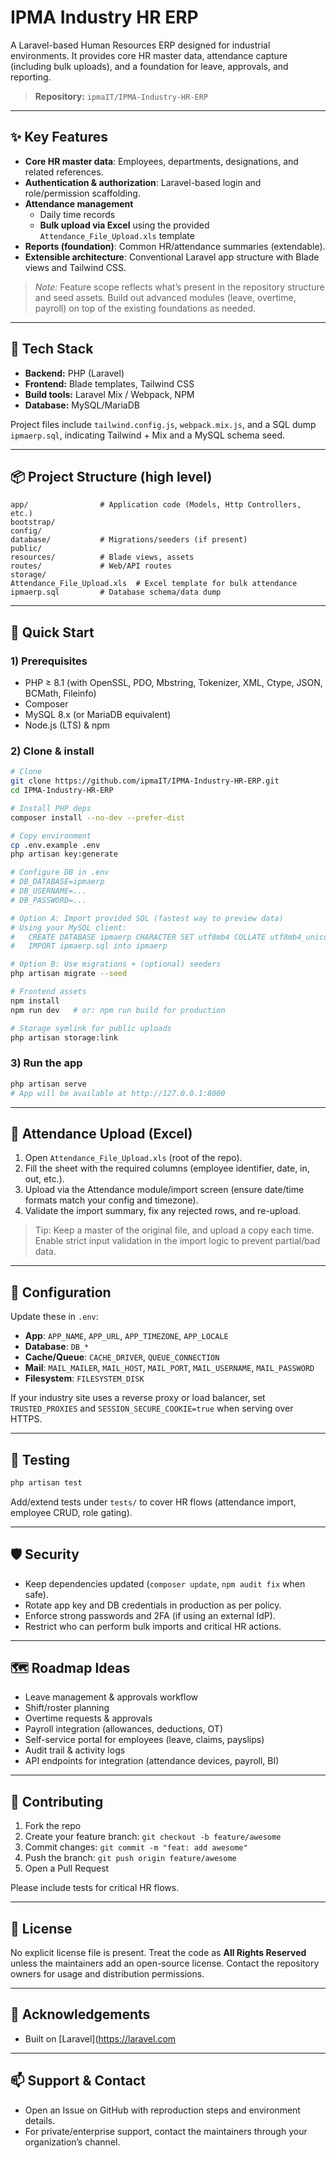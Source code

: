 # IPMA Industry HR ERP

A Laravel-based Human Resources ERP designed for industrial environments. It provides core HR master data, attendance capture (including bulk uploads), and a foundation for leave, approvals, and reporting.

> **Repository:** `ipmaIT/IPMA-Industry-HR-ERP`

---

## ✨ Key Features

- **Core HR master data**: Employees, departments, designations, and related references.
- **Authentication & authorization**: Laravel-based login and role/permission scaffolding.
- **Attendance management**
  - Daily time records
  - **Bulk upload via Excel** using the provided `Attendance_File_Upload.xls` template
- **Reports (foundation)**: Common HR/attendance summaries (extendable).
- **Extensible architecture**: Conventional Laravel app structure with Blade views and Tailwind CSS.

> *Note:* Feature scope reflects what’s present in the repository structure and seed assets. Build out advanced modules (leave, overtime, payroll) on top of the existing foundations as needed.

---

## 🧱 Tech Stack

- **Backend:** PHP (Laravel)
- **Frontend:** Blade templates, Tailwind CSS
- **Build tools:** Laravel Mix / Webpack, NPM
- **Database:** MySQL/MariaDB

Project files include `tailwind.config.js`, `webpack.mix.js`, and a SQL dump `ipmaerp.sql`, indicating Tailwind + Mix and a MySQL schema seed.

---

## 📦 Project Structure (high level)

```
app/                # Application code (Models, Http Controllers, etc.)
bootstrap/
config/
database/           # Migrations/seeders (if present)
public/
resources/          # Blade views, assets
routes/             # Web/API routes
storage/
Attendance_File_Upload.xls  # Excel template for bulk attendance
ipmaerp.sql         # Database schema/data dump
```

---

## 🚀 Quick Start

### 1) Prerequisites
- PHP ≥ 8.1 (with OpenSSL, PDO, Mbstring, Tokenizer, XML, Ctype, JSON, BCMath, Fileinfo)
- Composer
- MySQL 8.x (or MariaDB equivalent)
- Node.js (LTS) & npm

### 2) Clone & install
```bash
# Clone
git clone https://github.com/ipmaIT/IPMA-Industry-HR-ERP.git
cd IPMA-Industry-HR-ERP

# Install PHP deps
composer install --no-dev --prefer-dist

# Copy environment
cp .env.example .env
php artisan key:generate

# Configure DB in .env
# DB_DATABASE=ipmaerp
# DB_USERNAME=...
# DB_PASSWORD=...

# Option A: Import provided SQL (fastest way to preview data)
# Using your MySQL client:
#   CREATE DATABASE ipmaerp CHARACTER SET utf8mb4 COLLATE utf8mb4_unicode_ci;
#   IMPORT ipmaerp.sql into ipmaerp

# Option B: Use migrations + (optional) seeders
php artisan migrate --seed

# Frontend assets
npm install
npm run dev   # or: npm run build for production

# Storage symlink for public uploads
php artisan storage:link
```

### 3) Run the app
```bash
php artisan serve
# App will be available at http://127.0.0.1:8000
```

---

## 📄 Attendance Upload (Excel)

1. Open `Attendance_File_Upload.xls` (root of the repo).
2. Fill the sheet with the required columns (employee identifier, date, in, out, etc.).
3. Upload via the Attendance module/import screen (ensure date/time formats match your config and timezone).
4. Validate the import summary, fix any rejected rows, and re-upload.

> Tip: Keep a master of the original file, and upload a copy each time. Enable strict input validation in the import logic to prevent partial/bad data.

---

## 🔧 Configuration

Update these in `.env`:

- **App**: `APP_NAME`, `APP_URL`, `APP_TIMEZONE`, `APP_LOCALE`
- **Database**: `DB_*`
- **Cache/Queue**: `CACHE_DRIVER`, `QUEUE_CONNECTION`
- **Mail**: `MAIL_MAILER`, `MAIL_HOST`, `MAIL_PORT`, `MAIL_USERNAME`, `MAIL_PASSWORD`
- **Filesystem**: `FILESYSTEM_DISK`

If your industry site uses a reverse proxy or load balancer, set `TRUSTED_PROXIES` and `SESSION_SECURE_COOKIE=true` when serving over HTTPS.

---

## 🧪 Testing

```bash
php artisan test
```

Add/extend tests under `tests/` to cover HR flows (attendance import, employee CRUD, role gating).

---

## 🛡️ Security

- Keep dependencies updated (`composer update`, `npm audit fix` when safe).
- Rotate app key and DB credentials in production as per policy.
- Enforce strong passwords and 2FA (if using an external IdP).
- Restrict who can perform bulk imports and critical HR actions.

---

## 🗺️ Roadmap Ideas

- Leave management & approvals workflow
- Shift/roster planning
- Overtime requests & approvals
- Payroll integration (allowances, deductions, OT)
- Self-service portal for employees (leave, claims, payslips)
- Audit trail & activity logs
- API endpoints for integration (attendance devices, payroll, BI)

---

## 🤝 Contributing

1. Fork the repo
2. Create your feature branch: `git checkout -b feature/awesome`
3. Commit changes: `git commit -m "feat: add awesome"`
4. Push the branch: `git push origin feature/awesome`
5. Open a Pull Request

Please include tests for critical HR flows.

---

## 📜 License

No explicit license file is present. Treat the code as **All Rights Reserved** unless the maintainers add an open-source license. Contact the repository owners for usage and distribution permissions.

---

## 🙏 Acknowledgements

- Built on [Laravel](https://laravel.com
---

## 📫 Support & Contact

- Open an Issue on GitHub with reproduction steps and environment details.
- For private/enterprise support, contact the maintainers through your organization’s channel.

